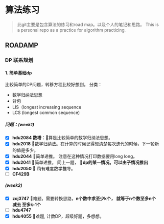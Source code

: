 # 算法练习
> 此git主要是包含算法的练习和road map。以及个人的笔记和思路。
This is a personal repo as a practice for algorithm practicing.

## ROADAMP
### DP 联系规划
#### 1. 简单基础dp
比较简单的DP问题，转移方程比较好想到。 分类：
* 数学归纳法思想
* 背包
* LIS（longest increasing sequence
* LCS (longest common sequence)
##### 问题：(week1)
- [x] **hdu2084 数塔**：🥧算是比较简单的数学归纳法思想。 
- [x] **hdu2018** 🥧数学归纳法。在计算的时候记得想清楚每次迭代的时候，下一轮新的值是多少。 
- [x] **hdu2044** 🥧简单递推。 注意在这种情况打印数据要用long long。
- [x] **hdu2041** 🥧简单递推。 同上一题， 🙋‍**dp的某一情况，可以由子情况推出**
- [x] **hdu2050** 🥧 稍有难度数学推导。
- [ ] **CF429B**
##### (week2)
- [x] **zoj3747** 👾难题，需要转换思路，**n个数中求至少k个， 就等于n个数至多n个 减去 至多k-1个**
- [ ] **hdu4747**
- [x] **hdu4055** 👾难题, 计数DP，超级好题，多想想。